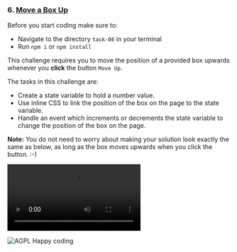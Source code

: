 ### 6. [Move a Box Up](https://malcoded.com/posts/react-component-style/)

Before you start coding make sure to:

- Navigate to the directory `task-06` in your terminal
- Run `npm i` or `npm install`

This challenge requires you to move the position of a provided box upwards whenever you **click** the button `Move Up`.

The tasks in this challenge are:

- Create a state variable to hold a number value.
- Use inline CSS to link the position of the box on the page to the state variable.
- Handle an event which increments or decrements the state variable to change the position of the box on the page.

**Note:** You do not need to worry about making your solution look exactly the same as below, as long as the box moves upwards when you click the button. :-)

![](https://scotch-res.cloudinary.com/image/upload/w_700,q_auto:good,f_auto/v1558377731/fzccrymnuqbkl748dwgm.mp4)

![AGPL Happy coding](https://img.shields.io/badge/Happy_coding-</>-blue.svg)
